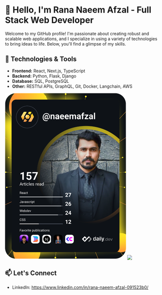 # 👋 Hello, I'm Rana Naeem Afzal - Full Stack Web Developer

Welcome to my GitHub profile! I'm passionate about creating robust and scalable web applications, and I specialize in using a variety of technologies to bring ideas to life. Below, you'll find a glimpse of my skills.

## 🔧 Technologies & Tools

- **Frontend:** React, Next.js, TypeScript
- **Backend:** Python, Flask, Django
- **Database:** SQL, PostgreSQL
- **Other:** RESTful APIs, GraphQL, Git, Docker, Langchain, AWS


<a href="https://app.daily.dev/DailyDevTips"><img src="https://github.com/r-naeem-afzal/r-naeem-afzal/blob/main/devcard.svg" width="400" alt="Chris Bongers's Dev Card"/></a>
<a href="https://githubtrends.io">
  <img align="center" src="https://api.githubtrends.io/user/svg/r-naeem-afzal/langs?time_range=one_year&include_private=True&group=private&loc_metric=changed&theme=classic" />
</a>



## 📫 Let's Connect

- LinkedIn: https://www.linkedin.com/in/rana-naeem-afzal-091523b0/



